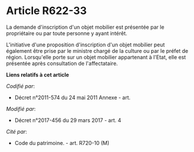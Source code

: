 # Article R622-33

La demande d'inscription d'un objet mobilier est présentée par le propriétaire ou par toute personne y ayant intérêt.

L'initiative d'une proposition d'inscription d'un objet mobilier peut également être prise par le ministre chargé de la
culture ou par le préfet de région. Lorsqu'elle porte sur un objet mobilier appartenant à l'Etat, elle est présentée après
consultation de l'affectataire.

**Liens relatifs à cet article**

_Codifié par_:

  - Décret n°2011-574 du 24 mai 2011 Annexe - art.

_Modifié par_:

  - Décret n°2017-456 du 29 mars 2017 - art. 4

_Cité par_:

  - Code du patrimoine. - art. R720-10 (M)
